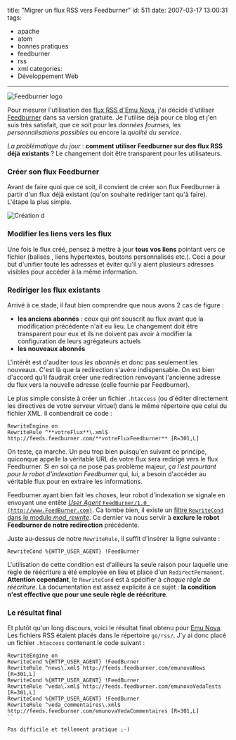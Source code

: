 title: "Migrer un flux RSS vers Feedburner"
id: 511
date: 2007-03-17 13:00:31
tags:
- apache
- atom
- bonnes pratiques
- feedburner
- rss
- xml
categories:
- Développement Web
---

![Feedburner logo](https://oncletom.io/images/2007/03/feedburner-logo.gif)

Pour mesurer l'utilisation des [flux RSS d'Emu Nova](http://www.emunova.net/infos/outils/), j'ai décidé d'utiliser [Feedburner](http://www.feedburner.com/) dans sa version gratuite. Je l'utilise déjà pour ce blog et j'en suis très satisfait, que ce soit pour les _données fournies_, les _personnalisations possibles_ ou encore la _qualité du service_.

_La problématique du jour_ : **comment utiliser Feedburner sur des flux RSS déjà existants** ? Le changement doit être transparent pour les utilisateurs.

<!--more-->

### Créer son flux Feedburner

Avant de faire quoi que ce soit, il convient de créer son flux Feedburner à partir d'un flux déjà existant (qu'on souhaite rediriger tant qu'à faire). L'étape la plus simple.

![Création d](https://oncletom.io/images/2007/03/feedburner-create-feed.png)

### Modifier les liens vers les flux

Une fois le flux créé, pensez à mettre à jour **tous vos liens** pointant vers ce fichier (balises <link />, liens hypertextes, boutons personnalisés etc.). Ceci a pour but d'unifier toute les adresses et éviter qu'il y aient plusieurs adresses visibles pour accéder à la même information.

### Rediriger les flux existants

Arrivé à ce stade, il faut bien comprendre que nous avons 2 cas de figure :

*   **les anciens abonnés** : ceux qui ont souscrit au flux avant que la modification précédente n'ait eu lieu. Le changement doit être transparent pour eux et ils ne doivent pas avoir à modifier la configuration de leurs agrégateurs actuels
*   **les nouveaux abonnés**

L'intérêt est d'auditer _tous les abonnés_ et donc pas seulement les nouveaux. C'est là que la redirection s'avère indispensable.
On est bien d'accord qu'il faudrait créer une redirection renvoyant l'ancienne adresse du flux vers la nouvelle adresse (celle fournie par Feedburner).

Le plus simple consiste à créer un fichier `.htaccess` (ou d'éditer directement les directives de votre serveur virtuel) dans le même répertoire que celui du fichier XML. Il contiendrait ce code :

```
RewriteEngine on
RewriteRule ^**votreFlux**\.xml$ http://feeds.feedburner.com/**votreFluxFeedburner** [R=301,L]
```

On teste, ça marche. Un peu trop bien puisqu'en suivant ce principe, quiconque appelle la véritable URL de votre flux sera redirigé vers le flux Feedburner. Si en soi ça ne pose pas problème majeur, _ça l'est pourtant pour le robot d'indexation Feedburner_ qui, lui, a besoin d'accéder au véritable flux pour en extraire les informations.

Feedburner ayant bien fait les choses, leur robot d'indexation se signale en envoyant une entête [_User Agent_ `FeedBurner/1.0 (http://www.FeedBurner.com)`](http://forums.feedburner.com/viewtopic.php?t=707). Ca tombe bien, il existe un [filtre `RewriteCond` dans le module _mod_rewrite_](http://httpd.apache.org/docs/2.0/mod/mod_rewrite.html#rewritecond). Ce dernier va nous servir à **exclure le robot Feedburner de notre redirection** précédente.

Juste au-dessus de notre `RewriteRule`, il suffit d'insérer la ligne suivante :

```
RewriteCond %{HTTP_USER_AGENT} !FeedBurner
```

L'utilisation de cette condition est d'ailleurs la seule raison pour laquelle une règle de réécriture a été employée en lieu et place d'un `RedirectPermanent`.
**Attention cependant**, le `RewriteCond` est à spécifier à _chaque règle de réécriture_. La documentation est assez explicite à ce sujet : **la condition n'est effective que pour une seule règle de réécriture**.

### Le résultat final

Et plutôt qu'un long discours, voici le résultat final obtenu pour [Emu Nova](http://www.emunova.net/). Les fichiers RSS étaient placés dans le répertoire `go/rss/`. J'y ai donc placé un fichier `.htaccess` contenant le code suivant :

```
RewriteEngine on
RewriteCond %{HTTP_USER_AGENT} !FeedBurner
RewriteRule ^news\.xml$ http://feeds.feedburner.com/emunovaNews [R=301,L]
RewriteCond %{HTTP_USER_AGENT} !FeedBurner
RewriteRule ^veda\.xml$ http://feeds.feedburner.com/emunovaVedaTests [R=301,L]
RewriteCond %{HTTP_USER_AGENT} !FeedBurner
RewriteRule ^veda_commentaires\.xml$ http://feeds.feedburner.com/emunovaVedaCommentaires [R=301,L]
``

Pas difficile et tellement pratique ;-)
